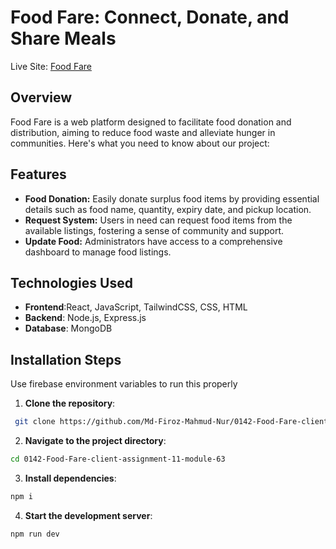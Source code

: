 # Food Fare: Connect, Donate, and Share Meals

Live Site: [Food Fare](https://s0142-food-fare-ass-11-mod-63.web.app/)

## Overview

Food Fare is a web platform designed to facilitate food donation and distribution, aiming to reduce food waste and alleviate hunger in communities. Here's what you need to know about our project:

## Features

- **Food Donation:** Easily donate surplus food items by providing essential details such as food name, quantity, expiry date, and pickup location.
- **Request System:** Users in need can request food items from the available listings, fostering a sense of community and support.
- **Update Food:** Administrators have access to a comprehensive dashboard to manage food listings.

## Technologies Used

- **Frontend**:React, JavaScript, TailwindCSS, CSS, HTML
- **Backend**: Node.js, Express.js
- **Database**: MongoDB

## Installation Steps

Use firebase environment variables to run this properly

1. **Clone the repository**:

```bash
 git clone https://github.com/Md-Firoz-Mahmud-Nur/0142-Food-Fare-client-assignment-11-module-63.git
```

2. **Navigate to the project directory**:

```bash
cd 0142-Food-Fare-client-assignment-11-module-63
```

3. **Install dependencies**:

```bash
npm i
```

4. **Start the development server**:

```bash
npm run dev
```
